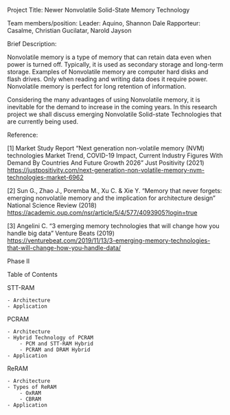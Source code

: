 Project Title: Newer Nonvolatile Solid-State Memory Technology

Team members/position:
Leader: Aquino, Shannon Dale
Rapporteur: Casalme, Christian
            Gucilatar, Narold Jayson

Brief Description:

Nonvolatile memory is a type of memory that can retain data even when power is turned off. Typically, it is used as secondary storage and long-term storage. Examples of Nonvolatile memory are computer hard disks and flash drives. Only when reading and writing data does it require power. Nonvolatile memory is perfect for long retention of information.
	
Considering the many advantages of using Nonvolatile memory, it is inevitable for the demand to increase in the coming years. In this research project we shall discuss emerging Nonvolatile Solid-state Technologies that are currently being used. 

Reference:

[1] Market Study Report “Next generation non-volatile memory (NVM) technologies Market Trend, COVID-19 Impact, Current Industry Figures With Demand By Countries And Future Growth 2026” Just Positivity (2021)
https://justpositivity.com/next-generation-non-volatile-memory-nvm-technologies-market-6962

[2] Sun G., Zhao J., Poremba M., Xu C. & Xie Y. “Memory that never forgets: emerging nonvolatile memory and the implication for architecture design” National Science Review (2018)
https://academic.oup.com/nsr/article/5/4/577/4093905?login=true 

[3] Angelini C. “3 emerging memory technologies that will change how you handle big data”  Venture Beats (2019)
https://venturebeat.com/2019/11/13/3-emerging-memory-technologies-that-will-change-how-you-handle-data/ 

Phase II

Table of Contents

STT-RAM

	- Architecture
	- Application

PCRAM

	- Architecture
	- Hybrid Technology of PCRAM
		- PCM and STT-RAM Hybrid
		- PCRAM and DRAM Hybrid
	- Application

ReRAM

	- Architecture
	- Types of ReRAM
		- OxRAM
		- CBRAM
	- Application


